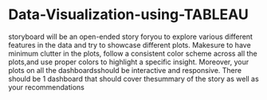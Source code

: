 # Data-Visualization-using-TABLEAU
storyboard will be an open-ended story foryou to explore various different features in the data and try to showcase different plots. Makesure to have minimum clutter in the plots, follow a consistent color scheme across all the plots,and use proper colors to highlight a specific insight. Moreover, your plots on all the dashboardsshould be interactive and responsive. There should be 1 dashboard that should cover thesummary of the story as well as your recommendations
